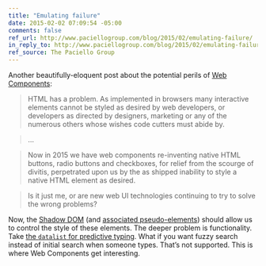 ```yaml
---
title: "Emulating failure"
date: 2015-02-02 07:09:54 -05:00
comments: false
ref_url: http://www.paciellogroup.com/blog/2015/02/emulating-failure/
in_reply_to: http://www.paciellogroup.com/blog/2015/02/emulating-failure/
ref_source: The Paciello Group
---
```


Another beautifully-eloquent post about the potential perils of [Web Components](http://www.w3.org/wiki/WebComponents/):

> HTML has a problem. As implemented in browsers many interactive elements cannot be styled as desired by web developers, or developers as directed by designers, marketing or any of the numerous others whose wishes code cutters must abide by.

> …

> Now in 2015 we have web components re-inventing native HTML buttons, radio buttons and checkboxes, for relief from the scourge of divitis, perpetrated upon us by the as shipped inability to style a native HTML element as desired.

> Is it just me, or are new web UI technologies continuing to try to solve the wrong problems?

Now, the [Shadow DOM](http://glazkov.com/2011/01/14/what-the-heck-is-shadow-dom/) (and [associated pseudo-elements](https://gist.github.com/webtobesocial/aefd6e25064c08e0cc9a)) should allow us to control the style of these elements. The deeper problem is functionality. Take [the `datalist` for predictive typing](https://html.spec.whatwg.org/multipage/forms.html#the-datalist-element). What if you want fuzzy search instead of initial search when someone types. That’s not supported. This is where Web Components get interesting.